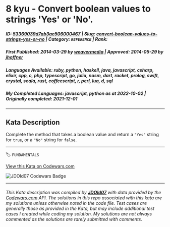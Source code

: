 # 8 kyu - Convert boolean values to strings 'Yes' or 'No'.

##### **ID**: [53369039d7ab3ac506000467](https://www.codewars.com/kata/53369039d7ab3ac506000467) | **Slug**: [convert-boolean-values-to-strings-yes-or-no](https://www.codewars.com/kata/53369039d7ab3ac506000467) | **Category**: `REFERENCE` | **Rank**: <span style="color:white">8 kyu</span>

##### **First Published**: 2014-03-29 ***by*** [weavermedia](https://www.codewars.com/users/weavermedia) | **Approved**: 2014-05-29 ***by*** [jhoffner](https://www.codewars.com/users/jhoffner)

##### **Languages Available**: ruby, python, haskell, java, javascript, csharp, elixir, cpp, c, php, typescript, go, julia, nasm, dart, racket, prolog, swift, crystal, scala, rust, coffeescript, r, perl, lua, d, sql

##### **My Completed Languages**: javascript, python ***as at*** 2022-10-02 | **Originally completed**: 2021-12-01

---

## Kata Description


Complete the method that takes a boolean value and return a `"Yes"` string for `true`, or a `"No"` string for `false`.



---


🏷 `FUNDAMENTALS`


[View this Kata on Codewars.com](https://www.codewars.com/kata/53369039d7ab3ac506000467)

![](https://www.codewars.com/users/jdold07/badges/large "JDOld07 Codewars Badge")

---

###### *This Kata description was compiled by [**JDOld07**](https://tpstech.dev) with data provided by the [Codewars.com](https://www.codewars.com) API.  The solutions in this repo associated with this kata are my solutions unless otherwise noted in the code file.  Test cases are generally those as provided in the Kata, but may include additional test cases I created while coding my solution.  My solutions are not always commented as the solutions are rarely submitted with comments.*
